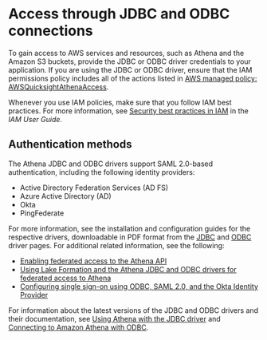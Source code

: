# Access through JDBC and ODBC connections<a name="policy-actions"></a>

To gain access to AWS services and resources, such as Athena and the Amazon S3 buckets, provide the JDBC or ODBC driver credentials to your application\. If you are using the JDBC or ODBC driver, ensure that the IAM permissions policy includes all of the actions listed in [AWS managed policy: AWSQuicksightAthenaAccess](managed-policies.md#awsquicksightathenaaccess-managed-policy)\.

Whenever you use IAM policies, make sure that you follow IAM best practices\. For more information, see [Security best practices in IAM](https://docs.aws.amazon.com/IAM/latest/UserGuide/best-practices.html) in the *IAM User Guide*\.

## Authentication methods<a name="security-jdbc-odbc-access-authentication"></a>

The Athena JDBC and ODBC drivers support SAML 2\.0\-based authentication, including the following identity providers:
+ Active Directory Federation Services \(AD FS\)
+ Azure Active Directory \(AD\)
+ Okta 
+ PingFederate

For more information, see the installation and configuration guides for the respective drivers, downloadable in PDF format from the [JDBC](connect-with-jdbc.md) and [ODBC](connect-with-odbc.md) driver pages\. For additional related information, see the following:
+ [Enabling federated access to the Athena API](access-federation-saml.md)
+ [Using Lake Formation and the Athena JDBC and ODBC drivers for federated access to Athena](security-athena-lake-formation-jdbc.md)
+  [Configuring single sign\-on using ODBC, SAML 2\.0, and the Okta Identity Provider](okta-saml-sso.md)

For information about the latest versions of the JDBC and ODBC drivers and their documentation, see [Using Athena with the JDBC driver](connect-with-jdbc.md) and [Connecting to Amazon Athena with ODBC](connect-with-odbc.md)\.